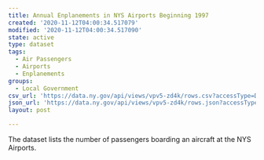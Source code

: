 ```yaml
---
title: Annual Enplanements in NYS Airports Beginning 1997
created: '2020-11-12T04:00:34.517079'
modified: '2020-11-12T04:00:34.517090'
state: active
type: dataset
tags:
  - Air Passengers
  - Airports
  - Enplanements
groups:
  - Local Government
csv_url: 'https://data.ny.gov/api/views/vpv5-zd4k/rows.csv?accessType=DOWNLOAD'
json_url: 'https://data.ny.gov/api/views/vpv5-zd4k/rows.json?accessType=DOWNLOAD'
layout: post

---
```

The dataset lists the number of passengers boarding an aircraft at the NYS Airports.
